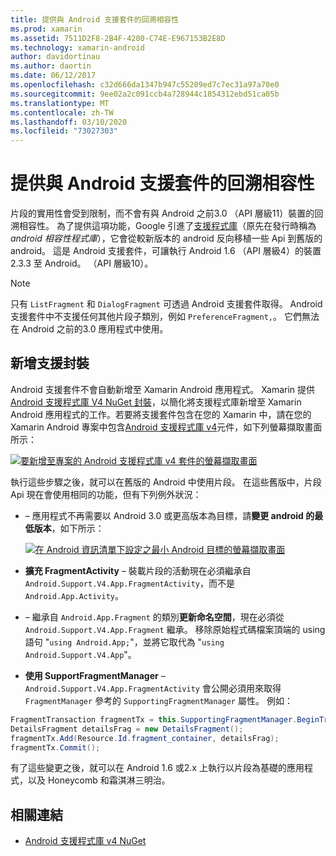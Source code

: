 ```yaml
---
title: 提供與 Android 支援套件的回溯相容性
ms.prod: xamarin
ms.assetid: 7511D2F8-2B4F-4200-C74E-E967153B2E8D
ms.technology: xamarin-android
author: davidortinau
ms.author: daortin
ms.date: 06/12/2017
ms.openlocfilehash: c32d666da1347b947c55209ed7c7ec31a97a70e0
ms.sourcegitcommit: 9ee02a2c091ccb4a728944c1854312ebd51ca05b
ms.translationtype: MT
ms.contentlocale: zh-TW
ms.lasthandoff: 03/10/2020
ms.locfileid: "73027303"
---
```

# <a name="providing-backwards-compatibility-with-the-android-support-package"></a>提供與 Android 支援套件的回溯相容性

片段的實用性會受到限制，而不會有與 Android 之前3.0 （API 層級11）裝置的回溯相容性。 為了提供這項功能，Google 引進了[支援程式庫](https://developer.android.com/sdk/compatibility-library.html)（原先在發行時稱為*android 相容性程式庫*），它會從較新版本的 android 反向移植一些 Api 到舊版的 android。 這是 Android 支援套件，可讓執行 Android 1.6 （API 層級4）的裝置2.3.3 至 Android。 （API 層級10）。

> [!NOTE]
> 只有 `ListFragment` 和 `DialogFragment` 可透過 Android 支援套件取得。 Android 支援套件中不支援任何其他片段子類別，例如 `PreferenceFragment,`。 它們無法在 Android 之前的3.0 應用程式中使用。 

## <a name="adding-the-support-package"></a>新增支援封裝

Android 支援套件不會自動新增至 Xamarin Android 應用程式。 Xamarin 提供[Android 支援程式庫 V4 NuGet 封裝](https://www.nuget.org/packages/Xamarin.Android.Support.v4/)，以簡化將支援程式庫新增至 Xamarin Android 應用程式的工作。若要將支援套件包含在您的 Xamarin 中，請在您的 Xamarin Android 專案中包含[Android 支援程式庫 v4](https://www.nuget.org/packages/Xamarin.Android.Support.v4/)元件，如下列螢幕擷取畫面所示： 

[![要新增至專案的 Android 支援程式庫 v4 套件的螢幕擷取畫面](providing-backwards-compatibility-images/02-sml.png)](providing-backwards-compatibility-images/02.png#lightbox)

執行這些步驟之後，就可以在舊版的 Android 中使用片段。 在這些舊版中，片段 Api 現在會使用相同的功能，但有下列例外狀況： 

- &ndash; 應用程式不再需要以 Android 3.0 或更高版本為目標，請**變更 android 的最低版本**，如下所示： 

    [![在 Android 資訊清單下設定之最小 Android 目標的螢幕擷取畫面](providing-backwards-compatibility-images/03-sml.png)](providing-backwards-compatibility-images/03.png#lightbox)

- **擴充 FragmentActivity** &ndash; 裝載片段的活動現在必須繼承自 `Android.Support.V4.App.FragmentActivity`，而不是 `Android.App.Activity`。 

- &ndash; 繼承自 `Android.App.Fragment` 的類別**更新命名空間**，現在必須從 `Android.Support.V4.App.Fragment` 繼承。 移除原始程式碼檔案頂端的 using 語句 "`using Android.App;`"，並將它取代為 "`using Android.Support.V4.App`"。 

- **使用 SupportFragmentManager** &ndash; `Android.Support.V4.App.FragmentActivity` 會公開必須用來取得 `FragmentManager` 參考的 `SupportingFragmentManager` 屬性。 例如： 

```csharp
FragmentTransaction fragmentTx = this.SupportingFragmentManager.BeginTransaction();
DetailsFragment detailsFrag = new DetailsFragment();
fragmentTx.Add(Resource.Id.fragment_container, detailsFrag);
fragmentTx.Commit();
```

有了這些變更之後，就可以在 Android 1.6 或2.x 上執行以片段為基礎的應用程式，以及 Honeycomb 和霜淇淋三明治。 

## <a name="related-links"></a>相關連結

- [Android 支援程式庫 v4 NuGet](https://www.nuget.org/packages/Xamarin.Android.Support.v4/)
